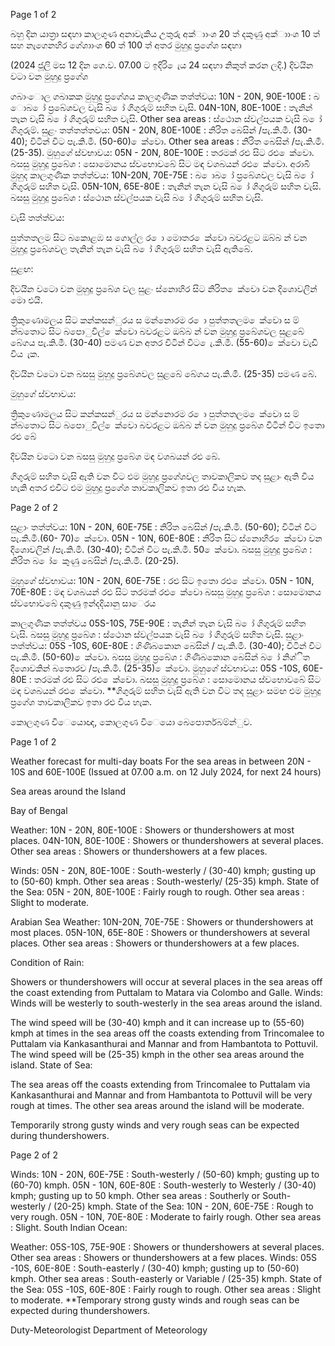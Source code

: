 Page 1 of 2

බහු දින යාත්‍රා සඳහා කාලගුණ අනාවැකිය උතුරු අක්ාාංශ 20 ත් දකුණු අක්ාාංශ 10 ත් සහ නැගෙනහිර ගේශාාංශ 60 ත් 100 ත් අතර මුහුදු ප්‍රගේශ සඳහා

(2024 ජූලි මස 12 දින ගෙ.ව. 07.00 ට ඉදිරි ෙැය 24 සඳහා නිකුත් කරන ලදි.) දිවයින වටා වන මුහුදු ප්‍රගේශ

ගබාංොල ගබාකක මුහුදු ප්‍රගේශය කාලගුණික තත්ත්වය: 10N - 20N, 90E-100E : බ ොබ ෝ ප්‍රබේශවල වැසි බ ෝ ගිගුරුම් සහිත වැසි. 04N-10N, 80E-100E : තැනින් තැන වැසි බ ෝ ගිගුරුම් සහිත වැසි. Other sea areas : ස්ථොන ස්වල්පයක වැසි බ ෝ ගිගුරුම්. සුළං තත්තත්තවය: 05N - 20N, 80E-100E : නිරිත බෙසින් /පැ.කි.මී. (30-40); විටින් විට පැ.කි.මී. (50-60) ෙක්වො. Other sea areas : නිරිත බෙසින් /පැ.කි.මී. (25-35). මුහුගේ ස්වභාවය: 05N - 20N, 80E-100E : තරමක් රළු සිට රළු ෙක්වො. බසසු මුහුදු ප්‍රබේශ : සොමොනය ස්වභොවබේ සිට මඳ වශබයන් රළු ෙක්වො. අරාබි මුහුද කාලගුණික තත්ත්වය: 10N-20N, 70E-75E : බ ොබ ෝ ප්‍රබේශවල වැසි බ ෝ ගිගුරුම් සහිත වැසි. 05N-10N, 65E-80E : තැනින් තැන වැසි බ ෝ ගිගුරුම් සහිත වැසි. බසසු මුහුදු ප්‍රබේශ : ස්ථොන ස්වල්පයක වැසි බ ෝ ගිගුරුම් සහිත වැසි.

වැසි තත්ත්වය:

පුත්තතලම සිට බකොළඹ ස ගොල්ල ර ො මොතර ෙක්වො බවරළට ඔබ්බ න් වන මුහුදු ප්‍රබේශවල තැනින් තැන වැසි බ ෝ ගිගුරුම් සහිත වැසි ඇතිබේ.

සුළඟ:

දිවයින වටො වන මුහුදු ප්‍රබේශ වල සුළං ස්නොහිර සිට නිරිත ෙක්වො වන දිශොවලින් මො එයි.

ත්‍රිකුණොමලය සිට කන්කසන්ුරය ස මන්නොරම ර ො පුත්තතලම ෙක්වො ස ම් න්බතොට සිට බපොුවිල් ෙක්වො බවරළට ඔබ්බ න් වන මුහුදු ප්‍රබේශවල සුළබේ බේගය පැ.කි.මී. (30-40) පමණ වන අතර විටින් විට ෙැ.කි.මී. (55-60) ෙක්වො වැඩි විය ැක.

දිවයින වටො වන බසසු මුහුදු ප්‍රබේශවල සුළබේ බේගය පැ.කි.මී. (25-35) පමණ බේ.

මුහුගේ ස්වභාවය:

ත්‍රිකුණොමලය සිට කන්කසන්ුරය ස මන්නොරම ර ො පුත්තතලම ෙක්වො ස ම් න්බතොට සිට බපොුවිල් ෙක්වො බවරළට ඔබ්බ න් වන මුහුදු ප්‍රබේශ විටින් විට ඉතො රළු බේ

දිවයින වටො වන බසසු මුහුදු ප්‍රබේශ මඳ වශබයන් රළු බේ.

ගිගුරුම් සහිත වැසි ඇති වන විට එම මුහුදු ප්‍රගේශවල තාවකාලිකව තද සුළාං ඇති විය හැකි අතර එවිට එම මුහුදු ප්‍රගේශ තාවකාලිකව ඉතා රළු විය හැක.

Page 2 of 2

සුළාං තත්ත්වය: 10N - 20N, 60E-75E : නිරිත බෙසින් /පැ.කි.මී. (50-60); විටින් විට පැ.කි.මී.(60- 70) ෙක්වො. 05N - 10N, 60E-80E : නිරිත සිට ස්නොහිර ෙක්වො වන දිශොවලින් /පැ.කි.මී. (30-40); විටින් විට පැ.කි.මී. 50 ෙක්වො. බසසු මුහුදු ප්‍රබේශ : නිරිත බ ෝ ෙකුණු බෙසින් /පැ.කි.මී. (20-25).

මුහුගේ ස්වභාවය: 10N - 20N, 60E-75E : රළු සිට ඉතො රළු ෙක්වො. 05N - 10N, 70E-80E : මඳ වශබයන් රළු සිට තරමක් රළු ෙක්වො බසසු මුහුදු ප්‍රබේශ : සොමොනය ස්වභොවබේ දකුණු ඉන්දදියානු සාෙරය

කාලගුණික තත්ත්වය 05S-10S, 75E-90E : තැනින් තැන වැසි බ ෝ ගිගුරුම් සහිත වැසි. බසසු මුහුදු ප්‍රබේශ : ස්ථොන ස්වල්පයක වැසි බ ෝ ගිගුරුම් සහිත වැසි. සුළාං තත්ත්වය: 05S -10S, 60E-80E : ගිණිබකොන බෙසින් / පැ.කි.මී. (30-40); විටින් විට පැ.කි.මී. (50-60) ෙක්වො. බසසු මුහුදු ප්‍රබේශ : ගිණිබකොන බෙසින් බ ෝ නිශ්ිත දිශොවකින් බතොරව /පැ.කි.මී. (25-35) ෙක්වො. මුහුගේ ස්වභාවය: 05S -10S, 60E-80E : තරමක් රළු සිට රළු ෙක්වො. බසසු මුහුදු ප්‍රබේශ : සොමොනය ස්වභොවබේ සිට මඳ වශබයන් රළු ෙක්වො. **ගිගුරුම් සහිත වැසි ඇති වන විට තද සුළාං සමඟ එම මුහුදු ප්‍රගේශ තාවකාලිකව ඉතා රළු විය හැක.

කොලගුණ විෙයොඥ, කොලගුණ විෙයො බෙපොර්තබම්න්ුව.

Page 1 of 2

Weather forecast for multi-day boats For the sea areas in between 20N - 10S and 60E-100E (Issued at 07.00 a.m. on 12 July 2024, for next 24 hours)

Sea areas around the Island

Bay of Bengal

Weather: 10N - 20N, 80E-100E : Showers or thundershowers at most places. 04N-10N, 80E-100E : Showers or thundershowers at several places. Other sea areas : Showers or thundershowers at a few places.

Winds: 05N - 20N, 80E-100E : South-westerly / (30-40) kmph; gusting up to (50-60) kmph. Other sea areas : South-westerly/ (25-35) kmph. State of the Sea: 05N - 20N, 80E-100E : Fairly rough to rough. Other sea areas : Slight to moderate.

Arabian Sea Weather: 10N-20N, 70E-75E : Showers or thundershowers at most places. 05N-10N, 65E-80E : Showers or thundershowers at several places. Other sea areas : Showers or thundershowers at a few places.

Condition of Rain:

Showers or thundershowers will occur at several places in the sea areas off the coast extending from Puttalam to Matara via Colombo and Galle. Winds: Winds will be westerly to south-westerly in the sea areas around the island.

The wind speed will be (30-40) kmph and it can increase up to (55-60) kmph at times in the sea areas off the coasts extending from Trincomalee to Puttalam via Kankasanthurai and Mannar and from Hambantota to Pottuvil. The wind speed will be (25-35) kmph in the other sea areas around the island. State of Sea:

The sea areas off the coasts extending from Trincomalee to Puttalam via Kankasanthurai and Mannar and from Hambantota to Pottuvil will be very rough at times. The other sea areas around the island will be moderate.

Temporarily strong gusty winds and very rough seas can be expected during thundershowers.

Page 2 of 2

Winds: 10N - 20N, 60E-75E : South-westerly / (50-60) kmph; gusting up to (60-70) kmph. 05N - 10N, 60E-80E : South-westerly to Westerly / (30-40) kmph; gusting up to 50 kmph. Other sea areas : Southerly or South-westerly / (20-25) kmph. State of the Sea: 10N - 20N, 60E-75E : Rough to very rough. 05N - 10N, 70E-80E : Moderate to fairly rough. Other sea areas : Slight. South Indian Ocean:

Weather: 05S-10S, 75E-90E : Showers or thundershowers at several places. Other sea areas : Showers or thundershowers at a few places. Winds: 05S -10S, 60E-80E : South-easterly / (30-40) kmph; gusting up to (50-60) kmph. Other sea areas : South-easterly or Variable / (25-35) kmph. State of the Sea: 05S -10S, 60E-80E : Fairly rough to rough. Other sea areas : Slight to moderate. **Temporary strong gusty winds and rough seas can be expected during thundershowers.

Duty-Meteorologist Department of Meteorology